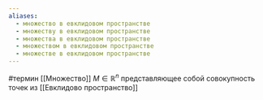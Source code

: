 ```yaml
---
aliases:
  - множество в евклидовом пространстве
  - множеству в евклидовом пространстве
  - множества в евклидовом пространстве
  - множеством в евклидовом пространстве
  - множестве в евклидовом пространстве
---
```

#термин
[[Множество]] $M \in \mathbb{R}^n$ представляющее собой совокупность точек из [[Евклидово пространство]]
